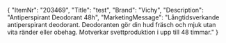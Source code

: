 {
  "ItemNr": "203469",
  "Title": "test",
  "Brand": "Vichy",
  "Description": "Antiperspirant Deodorant 48h",
  "MarketingMessage": "Långtidsverkande antiperspirant deodorant. Deodoranten gör din hud fräsch och mjuk utan vita ränder eller obehag. Motverkar svettproduktion i upp till 48 timmar."
}